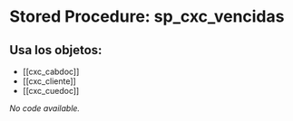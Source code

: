 # Stored Procedure: sp_cxc_vencidas

## Usa los objetos:
- [[cxc_cabdoc]]
- [[cxc_cliente]]
- [[cxc_cuedoc]]

*No code available.*
